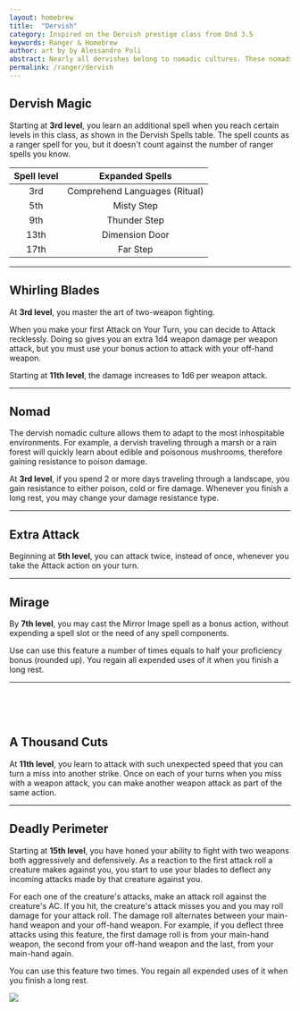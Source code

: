```yaml
---
layout: homebrew
title:  "Dervish"
category: Inspired on the Dervish prestige class from Dnd 3.5
keywords: Ranger & Homebrew
author: art by by Alessandro Poli
abstract: Nearly all dervishes belong to nomadic cultures. These nomads are not simple wanderers with no roots to call their own - they have their ancient traditions, and their societies simply do not consider permanent settlements an important part of their nature. Wild, exotic, and as dangerous as her whirling blades, the dervish epitomizes speed, quickness, and abandon.
permalink: /ranger/dervish
---
```




## Dervish Magic

<i class="ra ra-campfire"></i> Starting at **3rd level**, you learn an additional spell when you reach certain levels in this class, as shown in the Dervish Spells table. The spell counts as a ranger spell for you, but it doesn't count against the number of ranger spells you know.

| Spell level | Expanded Spells  |
|:---:|:---:|
| 3rd | Comprehend Languages (Ritual) |
| 5th | Misty Step |
| 9th | Thunder Step |
| 13th | Dimension Door  |
| 17th | Far Step |


___

## Whirling Blades

<i class="ra ra-regeneration"></i> At **3rd level**, you master the art of two-weapon fighting. 

When you make your first Attack on Your Turn, you can decide to Attack recklessly. Doing so gives you an extra 
1d4 weapon damage per weapon attack, but you must use your bonus action to attack with your off-hand weapon.

Starting at **11th level**, the damage increases to 1d6 per weapon attack.

___

## Nomad 

<i class="ra ra-footprint"></i> The dervish nomadic culture allows them to adapt to the most inhospitable environments. For example, a dervish traveling through a marsh or a rain forest will quickly learn about edible and poisonous mushrooms, therefore gaining resistance to poison damage.


At **3rd level**, if you spend 2 or more days traveling through a landscape, you gain resistance to either poison, cold or fire damage. Whenever you finish a long rest, you may change your damage resistance type.

___


## Extra Attack
Beginning at **5th level**, you can attack twice, instead of once, whenever you take the Attack action on your turn.


___

## Mirage

<i class="ra ra-double-team"></i> By **7th level**, you may cast the Mirror Image spell as a bonus action, without expending a spell slot or the need of any spell components. 

Use can use this feature a number of times equals to half your proficiency bonus (rounded up). 
You regain all expended uses of it when you finish a long rest.

___

<br><br><br>

## A Thousand Cuts

<i class="ra  ra-crossed-swords"></i> At **11th level**, you learn to attack with such unexpected speed that you can turn a miss into another strike. Once on each of your turns when you miss with a weapon attack, you can make another weapon attack as part of the same action.

___

## Deadly Perimeter

<i class="ra ra-circular-saw "></i> Starting at **15th level**, you have honed your ability to fight with two weapons both aggressively and defensively. As a reaction to the first attack roll a creature makes against you, you start to use your blades to deflect any incoming attacks made by that creature against you.

For each one of the creature's attacks, make an attack roll against the creature's AC. If you hit, the creature's attack misses you and you may roll damage for your attack roll.
The damage roll alternates between your main-hand weapon and your off-hand weapon. For example, if you deflect three attacks using this feature, the first damage roll is from your main-hand weapon, the second from your off-hand weapon and the last, from your main-hand again.


You can use this feature two times. You regain all expended uses of it when you finish a long rest.


<img
  src='https://i.pinimg.com/564x/97/0e/15/970e15eeaaafb9d3deea47afd62b7498.jpg'
  style='overflow: hidden; mix-blend-mode:multiply'/>  
  
